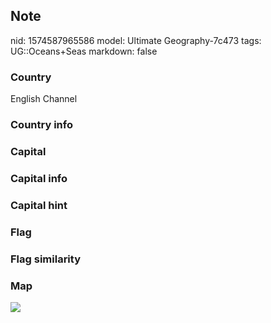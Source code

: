 ## Note
nid: 1574587965586
model: Ultimate Geography-7c473
tags: UG::Oceans+Seas
markdown: false

### Country
English Channel

### Country info


### Capital


### Capital info


### Capital hint


### Flag


### Flag similarity


### Map
<img src="ug-map-english_channel.png">
